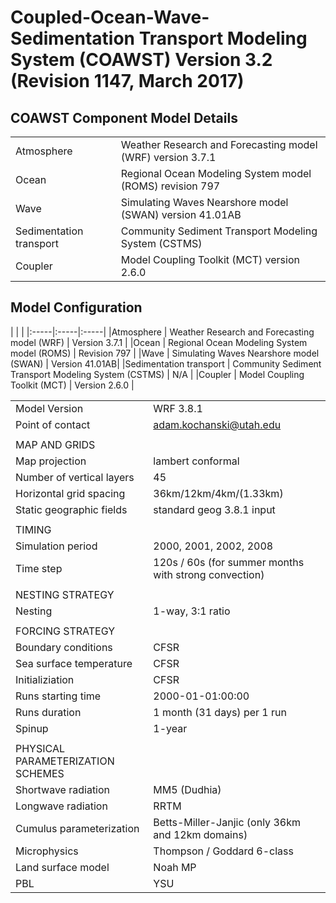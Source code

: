 # Coupled-Ocean-Wave-Sedimentation Transport Modeling System (COAWST) Version 3.2 (Revision 1147, March 2017)

## COAWST Component Model Details 

| | |
|:-----|:-----|
|Atmosphere | Weather Research and Forecasting model (WRF) version 3.7.1|
|Ocean|Regional Ocean Modeling System model (ROMS) revision 797|
|Wave| Simulating Waves Nearshore model (SWAN) version 41.01AB|
|Sedimentation transport|Community Sediment Transport Modeling System (CSTMS)|
|Coupler|Model Coupling Toolkit (MCT) version 2.6.0|

## Model Configuration


| | |
|:-----|:-----|:-----|
|Atmosphere | Weather Research and Forecasting model (WRF) | Version 3.7.1 |
|Ocean | Regional Ocean Modeling System model (ROMS) | Revision 797 |
|Wave | Simulating Waves Nearshore model (SWAN) | Version 41.01AB|
|Sedimentation transport | Community Sediment Transport Modeling System (CSTMS) | N/A |
|Coupler | Model Coupling Toolkit (MCT) | Version 2.6.0 |





| | |
|:-----|:-----|
|Model Version|WRF 3.8.1|
|Point of contact |adam.kochanski@utah.edu|
| | |
| MAP AND GRIDS | |
| Map projection | lambert conformal |
| Number of vertical layers | 45  |
| Horizontal grid spacing | 36km/12km/4km/(1.33km) |
| Static geographic fields | standard geog 3.8.1 input |
| | |
| TIMING | |
| Simulation period | 2000, 2001, 2002, 2008 |
| Time step | 120s / 60s (for summer months with strong convection) |
| | |
| NESTING STRATEGY |  | 
| Nesting | 1-way, 3:1 ratio  |
| | |
| FORCING STRATEGY | |
| Boundary conditions | CFSR |
| Sea surface temperature | CFSR  |
| Initializiation | CFSR | 
| Runs starting time | 2000-01-01:00:00 |
| Runs duration | 1 month (31 days) per 1 run | 
| Spinup | 1-year  |
| | |
| PHYSICAL PARAMETERIZATION SCHEMES | | 
| Shortwave radiation | MM5 (Dudhia)  |
| Longwave radiation | RRTM  |
| Cumulus parameterization | Betts-Miller-Janjic (only 36km and 12km domains) |
| Microphysics | Thompson / Goddard 6-class  | 
| Land surface model | Noah MP  | 
| PBL | YSU  |
